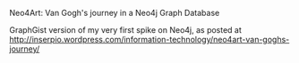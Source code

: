 Neo4Art: Van Gogh's journey in a Neo4j Graph Database


GraphGist version of my very first spike on Neo4j, as posted at http://inserpio.wordpress.com/information-technology/neo4art-van-goghs-journey/
